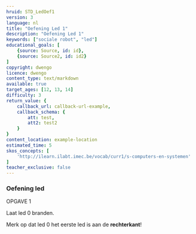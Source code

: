 ```yaml
---
hruid: STD_LedOef1
version: 3
language: nl
title: "Oefening Led 1"
description: "Oefening Led 1"
keywords: ["sociale robot", "led"]
educational_goals: [
    {source: Source, id: id}, 
    {source: Source2, id: id2}
]
copyright: dwengo
licence: dwengo
content_type: text/markdown
available: true
target_ages: [12, 13, 14]
difficulty: 3
return_value: {
    callback_url: callback-url-example,
    callback_schema: {
        att: test,
        att2: test2
    }
}
content_location: example-location
estimated_time: 5
skos_concepts: [
    'http://ilearn.ilabt.imec.be/vocab/curr1/s-computers-en-systemen'
]
teacher_exclusive: false
---
```

### Oefening led

OPGAVE 1

Laat led 0 branden.

Merk op dat led 0 het eerste led is aan de **rechterkant**!

